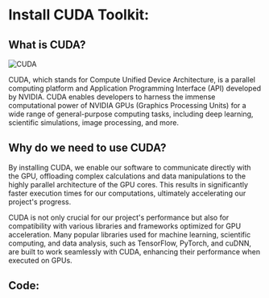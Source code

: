 # Install CUDA Toolkit:

## What is CUDA?

![CUDA](https://oerc.ox.ac.uk/media/12659/nvidia-cuda.jpg?anchor=center&mode=crop&width=950&height=460&rnd=133263876560000000)

CUDA, which stands for Compute Unified Device Architecture, is a parallel computing platform and Application Programming Interface (API) developed by NVIDIA. CUDA enables developers to harness the immense computational power of NVIDIA GPUs (Graphics Processing Units) for a wide range of general-purpose computing tasks, including deep learning, scientific simulations, image processing, and more.

## Why do we need to use CUDA?

By installing CUDA, we enable our software to communicate directly with the GPU, offloading complex calculations and data manipulations to the highly parallel architecture of the GPU cores. This results in significantly faster execution times for our computations, ultimately accelerating our project's progress.

CUDA is not only crucial for our project's performance but also for compatibility with various libraries and frameworks optimized for GPU acceleration. Many popular libraries used for machine learning, scientific computing, and data analysis, such as TensorFlow, PyTorch, and cuDNN, are built to work seamlessly with CUDA, enhancing their performance when executed on GPUs.

## Code:

<script src="https://gist.github.com/maryalexa91/edb6b2ab369945c6db1c6ce233f8dab8.js"></script>
